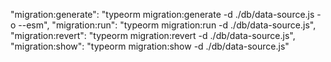 "migration:generate": "typeorm migration:generate -d ./db/data-source.js -o --esm",
"migration:run": "typeorm migration:run -d ./db/data-source.js",
"migration:revert": "typeorm migration:revert -d ./db/data-source.js",
"migration:show": "typeorm migration:show -d ./db/data-source.js"
